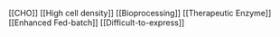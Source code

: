 [[CHO]]
[[High cell density]]
[[Bioprocessing]]
[[Therapeutic Enzyme]]
[[Enhanced Fed-batch]]
[[Difficult-to-express]]
